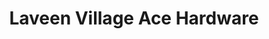 ---
title: "Laveen Village Ace Hardware"
url: /phoenix/laveen-village-ace-hardware/
shop: doityourself
---